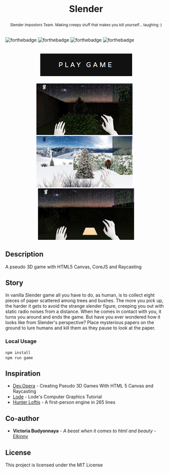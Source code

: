 <h1 align="center">Slender</h1>

<div align="center">
  <sub>Slender Impostors Team. Making creepy stuff that makes you kill yourself... laughing :)</sub>
</div>

<br/>

![forthebadge](http://forthebadge.com/images/badges/kinda-sfw.svg)
![forthebadge](http://forthebadge.com/images/badges/built-with-science.svg)
![forthebadge](http://forthebadge.com/images/badges/makes-people-smile.svg)
![forthebadge](http://forthebadge.com/images/badges/powered-by-responsibility.svg)

<br/>

<div align="center">
  <a href="https://dmitry-white.github.io/Slender/"><img src="img/play.png" /></a>
</div>

<br/>

<div align="center">
  <img style="margin-right: 10px" src="img/screens/img1.jpg" />
  <img style="margin-right: 10px" src="img/screens/img2.jpg" />
  <img src="img/screens/img3.jpg" />
</div>

 
## Description
A pseudo 3D game with HTML5 Canvas, CoreJS and Raycasting

## Story
In vanilla Slender game all you have to do, as human, is to collect eight pieces of paper scattered among trees and bushes.
The more you pick up, the harder it gets to avoid the strange slender figure,
creeping you out with static radio noises from a distance. When he comes in contact with you,
it turns you around and ends the game. But have you ever wondered how it looks like from Slender's perspective?
Place mysterious papers on the ground to lure humans and kill them as they pause to look at the paper.
                            
### Local Usage
```
npm install
npm run game
```

## Inspiration
* [Dev.Opera](https://dev.opera.com/articles/3d-games-with-canvas-and-raycasting-part-1/) - Creating Pseudo 3D Games With HTML 5 Canvas and Raycasting
* [Lode](http://lodev.org/cgtutor/raycasting.html) - Lode's Computer Graphics Tutorial
* [Hunter Loftis](http://www.playfuljs.com/a-first-person-engine-in-265-lines/) - A first-person engine in 265 lines

## Co-author
* **Victoria Budyonnaya** - *A beast when it comes to html and beauty* - [Elkinny](https://github.com/elkinny)

## License
This project is licensed under the MIT License

